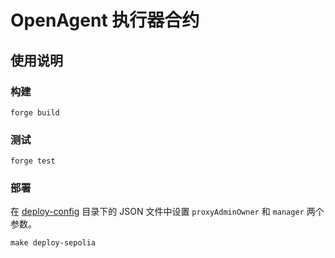 # OpenAgent 执行器合约

## 使用说明

### 构建

```shell
forge build
```

### 测试

```shell
forge test
```

### 部署

在 [deploy-config](./deploy-config) 目录下的 JSON 文件中设置 `proxyAdminOwner` 和 `manager` 两个参数。

```shell
make deploy-sepolia
```
